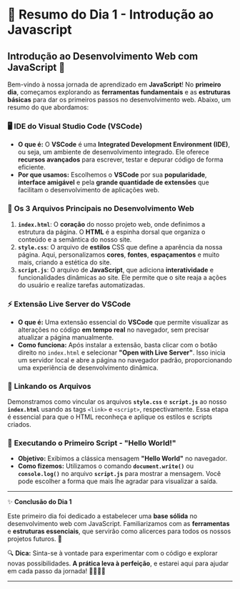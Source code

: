 # 📅 Resumo do Dia 1 - Introdução ao Javascript

## **Introdução ao Desenvolvimento Web com JavaScript** 🚀

Bem-vindo à nossa jornada de aprendizado em **JavaScript**! No **primeiro dia**, começamos explorando as **ferramentas fundamentais** e as **estruturas básicas** para dar os primeiros passos no desenvolvimento web. Abaixo, um resumo do que abordamos:

### 🖥️ **IDE do Visual Studio Code (VSCode)**

- **O que é:** O **VSCode** é uma **Integrated Development Environment (IDE)**, ou seja, um ambiente de desenvolvimento integrado. Ele oferece **recursos avançados** para escrever, testar e depurar código de forma eficiente.
- **Por que usamos:** Escolhemos o **VSCode** por sua **popularidade**, **interface amigável** e pela **grande quantidade de extensões** que facilitam o desenvolvimento de aplicações web.

### 📂 **Os 3 Arquivos Principais no Desenvolvimento Web**

1. **`index.html`**: O **coração** do nosso projeto web, onde definimos a estrutura da página. O **HTML** é a espinha dorsal que organiza o conteúdo e a semântica do nosso site.
2. **`style.css`**: O arquivo de **estilos** CSS que define a aparência da nossa página. Aqui, personalizamos **cores**, **fontes**, **espaçamentos** e muito mais, criando a estética do site.
3. **`script.js`**: O arquivo de **JavaScript**, que adiciona **interatividade** e funcionalidades dinâmicas ao site. Ele permite que o site reaja a ações do usuário e realize tarefas automatizadas.

### ⚡ **Extensão Live Server do VSCode**

- **O que é:** Uma extensão essencial do **VSCode** que permite visualizar as alterações no código **em tempo real** no navegador, sem precisar atualizar a página manualmente.
- **Como funciona:** Após instalar a extensão, basta clicar com o botão direito no `index.html` e selecionar **"Open with Live Server"**. Isso inicia um servidor local e abre a página no navegador padrão, proporcionando uma experiência de desenvolvimento dinâmica.

### 🔗 **Linkando os Arquivos**

Demonstramos como vincular os arquivos **`style.css`** e **`script.js`** ao nosso **`index.html`** usando as tags `<link>` e `<script>`, respectivamente. Essa etapa é essencial para que o HTML reconheça e aplique os estilos e scripts criados.

### 📝 **Executando o Primeiro Script - "Hello World!"**

- **Objetivo:** Exibimos a clássica mensagem **"Hello World"** no navegador.
- **Como fizemos:** Utilizamos o comando **`document.write()`** ou **`console.log()`** no arquivo **`script.js`** para mostrar a mensagem. Você pode escolher a forma que mais lhe agradar para visualizar a saída.

---

✨ **Conclusão do Dia 1**

Este primeiro dia foi dedicado a estabelecer uma **base sólida** no desenvolvimento web com JavaScript. Familiarizamos com as **ferramentas** e **estruturas essenciais**, que servirão como alicerces para todos os nossos projetos futuros. 🚀

🔍 **Dica:** Sinta-se à vontade para experimentar com o código e explorar novas possibilidades. **A prática leva à perfeição**, e estarei aqui para ajudar em cada passo da jornada! 👨‍💻👩‍💻

---
